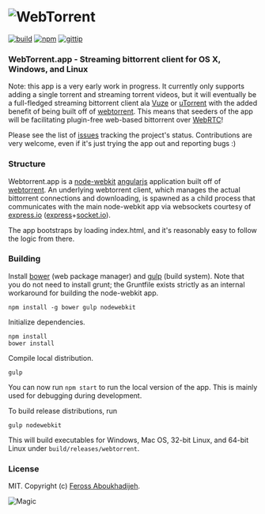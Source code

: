 # ![WebTorrent](https://raw.github.com/feross/webtorrent.app/master/assets/img/webtorrent-logo.gif)
[![build](https://img.shields.io/travis/feross/webtorrent.app.svg)](https://travis-ci.org/feross/webtorrent.app)
[![npm](https://img.shields.io/npm/v/webtorrent.app.svg)](https://npmjs.org/package/webtorrent.app)
[![gittip](https://img.shields.io/gittip/feross.svg)](https://www.gittip.com/feross/)

### WebTorrent.app - Streaming bittorrent client for OS X, Windows, and Linux

Note: this app is a very early work in progress. It currently only supports adding a single torrent and streaming torrent videos, but it will eventually be a full-fledged streaming bittorrent client ala [Vuze](http://www.vuze.com/) or [uTorrent](http://www.utorrent.com/) with the added benefit of being built off of [webtorrent](http://webtorrent.io). This means that seeders of the app will be facilitating plugin-free web-based bittorrent over [WebRTC](http://www.webrtc.org/)!

Please see the list of [issues](https://github.com/feross/webtorrent.app/issues) tracking the project's status. Contributions are very welcome, even if it's just trying the app out and reporting bugs :)

### Structure

Webtorrent.app is a [node-webkit](https://github.com/rogerwang/node-webkit) [angularjs](https://angularjs.org/) application built off of [webtorrent](http://webtorrent.io). An underlying webtorrent client, which manages the actual bittorrent connections and downloading, is spawned as a child process that communicates with the main node-webkit app via websockets courtesy of [express.io](http://express-io.org/) ([express](http://expressjs.com/)+[socket.io](http://socket.io/)).

The app bootstraps by loading index.html, and it's reasonably easy to follow the logic from there.

### Building

Install [bower](http://bower.io/) (web package manager) and [gulp](http://gulpjs.com/) (build system). Note that you do not need to install grunt; the Gruntfile exists strictly as an internal workaround for building the node-webkit app.

```
npm install -g bower gulp nodewebkit
```

Initialize dependencies.

```
npm install
bower install
```

Compile local distribution.

```
gulp
```

You can now run `npm start` to run the local version of the app. This is mainly used for debugging during development.

To build release distributions, run

```
gulp nodewebkit
```

This will build executables for Windows, Mac OS, 32-bit Linux, and 64-bit Linux under `build/releases/webtorrent`.


### License

MIT. Copyright (c) [Feross Aboukhadijeh](http://feross.org).

![Magic](https://raw.github.com/feross/webtorrent.app/master/assets/img/logo.png)
